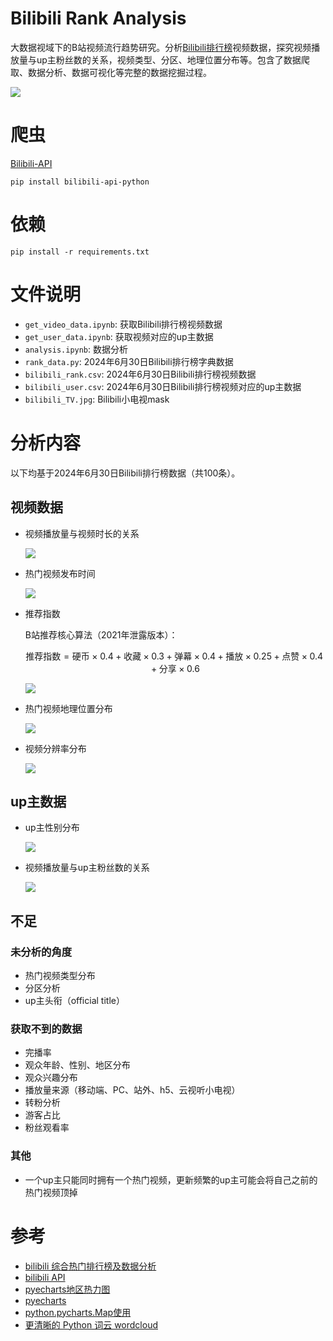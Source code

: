 # Bilibili Rank Analysis
大数据视域下的B站视频流行趋势研究。分析[Bilibili排行榜](https://www.bilibili.com/v/popular/rank/all)视频数据，探究视频播放量与up主粉丝数的关系，视频类型、分区、地理位置分布等。包含了数据爬取、数据分析、数据可视化等完整的数据挖掘过程。

![](./wordcloud/bilibili_wordcloud.png)

# 爬虫
[Bilibili-API](https://github.com/Nemo2011/bilibili-api)

```shell
pip install bilibili-api-python
```

# 依赖
```shell
pip install -r requirements.txt
```

# 文件说明
- `get_video_data.ipynb`: 获取Bilibili排行榜视频数据
- `get_user_data.ipynb`: 获取视频对应的up主数据
- `analysis.ipynb`: 数据分析
- `rank_data.py`: 2024年6月30日Bilibili排行榜字典数据
- `bilibili_rank.csv`: 2024年6月30日Bilibili排行榜视频数据
- `bilibili_user.csv`: 2024年6月30日Bilibili排行榜视频对应的up主数据
- `bilibili_TV.jpg`: Bilibili小电视mask

# 分析内容
以下均基于2024年6月30日Bilibili排行榜数据（共100条）。

## 视频数据
- 视频播放量与视频时长的关系

  ![](./imgs/duration.png)

- 热门视频发布时间

  ![](./imgs/pubdate.png)

- 推荐指数

  B站推荐核心算法（2021年泄露版本）：

  $$\text{推荐指数}=\text{硬币}\times 0.4+\text{收藏}\times 0.3+\text{弹幕}\times 0.4+\text{播放}\times 0.25+\text{点赞}\times 0.4+\text{分享}\times 0.6$$

  ![](./imgs/recommendation_index.png)

- 热门视频地理位置分布

  ![](./geo_heatmap/bilibili_map.png)

- 视频分辨率分布

  ![](./imgs/resolution.png)

## up主数据
- up主性别分布

  ![](./imgs/sex_ratio.png)

- 视频播放量与up主粉丝数的关系

  ![](./imgs/follower.png)

## 不足
### 未分析的角度
- 热门视频类型分布
- 分区分析
- up主头衔（official title）

### 获取不到的数据
- 完播率
- 观众年龄、性别、地区分布
- 观众兴趣分布
- 播放量来源（移动端、PC、站外、h5、云视听小电视）
- 转粉分析
- 游客占比
- 粉丝观看率

### 其他
- 一个up主只能同时拥有一个热门视频，更新频繁的up主可能会将自己之前的热门视频顶掉

# 参考
- [bilibili 综合热门排行榜及数据分析](https://www.cnblogs.com/echo-1/p/15737172.html)
- [bilibili API](https://github.com/Nemo2011/bilibili-api)
- [pyecharts地区热力图](https://blog.csdn.net/qq_39451578/article/details/104372597)
- [pyecharts](https://pyecharts.org/#/zh-cn/intro)
- [python.pycharts.Map使用](https://blog.csdn.net/laoluobo76/article/details/108024560)
- [更清晰的 Python 词云 wordcloud](https://blog.csdn.net/qq_40442753/article/details/109717664.)
